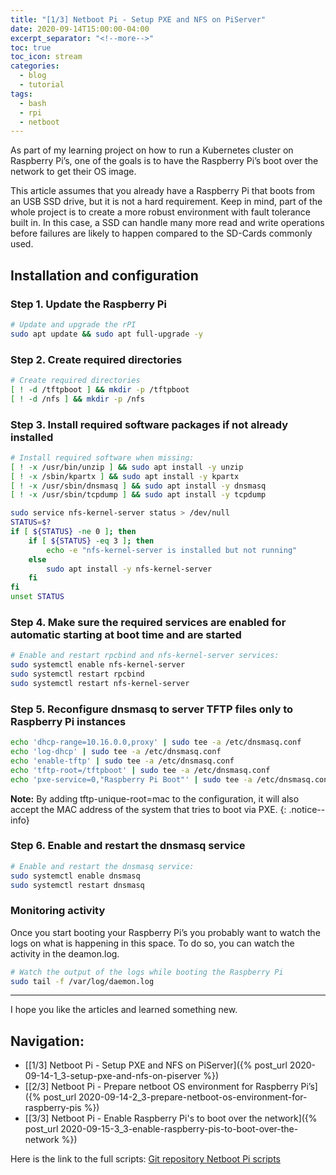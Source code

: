 ```yaml
---
title: "[1/3] Netboot Pi - Setup PXE and NFS on PiServer"
date: 2020-09-14T15:00:00-04:00
excerpt_separator: "<!--more-->"
toc: true
toc_icon: stream
categories:
  - blog
  - tutorial
tags:
  - bash
  - rpi
  - netboot
---
```


As part of my learning project on how to run a Kubernetes cluster on Raspberry Pi’s, one of the goals is to have the Raspberry Pi’s boot over the network to get their OS image.

This article assumes that you already have a Raspberry Pi that boots from an USB SSD drive, but it is not a hard requirement. Keep in mind, part of the whole project is to create a more robust environment with fault tolerance built in. In this case, a SSD can handle many more read and write operations before failures are likely to happen compared to the SD-Cards commonly used.

## Installation and configuration

### Step 1. Update the Raspberry Pi

```bash
# Update and upgrade the rPI
sudo apt update && sudo apt full-upgrade -y
```

### Step 2. Create required directories

```bash
# Create required directories
[ ! -d /tftpboot ] && mkdir -p /tftpboot
[ ! -d /nfs ] && mkdir -p /nfs
```

### Step 3. Install required software packages if not already installed

```bash
# Install required software when missing:
[ ! -x /usr/bin/unzip ] && sudo apt install -y unzip
[ ! -x /sbin/kpartx ] && sudo apt install -y kpartx
[ ! -x /usr/sbin/dnsmasq ] && sudo apt install -y dnsmasq
[ ! -x /usr/sbin/tcpdump ] && sudo apt install -y tcpdump

sudo service nfs-kernel-server status > /dev/null
STATUS=$?
if [ ${STATUS} -ne 0 ]; then
    if [ ${STATUS} -eq 3 ]; then
        echo -e "nfs-kernel-server is installed but not running"
    else
        sudo apt install -y nfs-kernel-server
    fi
fi
unset STATUS
```

### Step 4. Make sure the required services are enabled for automatic starting at boot time and are started

```bash
# Enable and restart rpcbind and nfs-kernel-server services:
sudo systemctl enable nfs-kernel-server
sudo systemctl restart rpcbind
sudo systemctl restart nfs-kernel-server
```

### Step 5. Reconfigure dnsmasq to server TFTP files only to Raspberry Pi instances

```bash
echo 'dhcp-range=10.16.0.0,proxy' | sudo tee -a /etc/dnsmasq.conf
echo 'log-dhcp' | sudo tee -a /etc/dnsmasq.conf
echo 'enable-tftp' | sudo tee -a /etc/dnsmasq.conf
echo 'tftp-root=/tftpboot' | sudo tee -a /etc/dnsmasq.conf
echo 'pxe-service=0,"Raspberry Pi Boot"' | sudo tee -a /etc/dnsmasq.conf
```

**Note:** By adding tftp-unique-root=mac to the configuration, it will also accept the MAC address of the system that tries to boot via PXE.
{: .notice--info}

### Step 6. Enable and restart the dnsmasq service

```bash
# Enable and restart the dnsmasq service:
sudo systemctl enable dnsmasq
sudo systemctl restart dnsmasq
```

### Monitoring activity

Once you start booting your Raspberry Pi’s you probably want to watch the logs on what is happening in this space. To do so, you can watch the activity in the deamon.log.

```bash
# Watch the output of the logs while booting the Raspberry Pi
sudo tail -f /var/log/daemon.log
```

---

I hope you like the articles and learned something new.

## Navigation:  

<!-- - [Overview]({% post_url 2019-12-24-0_3-arch-linux-in-vmware-workstation-overview %}) -->
- [[1/3] Netboot Pi - Setup PXE and NFS on PiServer]({% post_url 2020-09-14-1_3-setup-pxe-and-nfs-on-piserver %})
- [[2/3] Netboot Pi - Prepare netboot OS environment for Raspberry Pi’s]({% post_url 2020-09-14-2_3-prepare-netboot-os-environment-for-raspberry-pis %})
- [[3/3] Netboot Pi - Enable Raspberry Pi's to boot over the network]({% post_url 2020-09-15-3_3-enable-raspberry-pis-to-boot-over-the-network %})

Here is the link to the full scripts:
[Git repository Netboot Pi scripts](https://github.com/CrossCloudGuru/NetbootPi)
